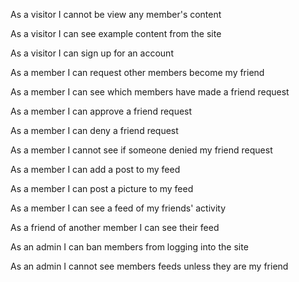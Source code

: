As a visitor
I cannot be view any member's content

As a visitor
I can see example content from the site

As a visitor
I can sign up for an account

As a member
I can request other members become my friend

As a member
I can see which members have made a friend request

As a member
I can approve a friend request

As a member
I can deny a friend request

As a member
I cannot see if someone denied my friend request

As a member
I can add a post to my feed

As a member
I can post a picture to my feed

As a member
I can see a feed of my friends' activity

As a friend of another member
I can see their feed

As an admin
I can ban members from logging into the site

As an admin
I cannot see members feeds unless they are my friend

